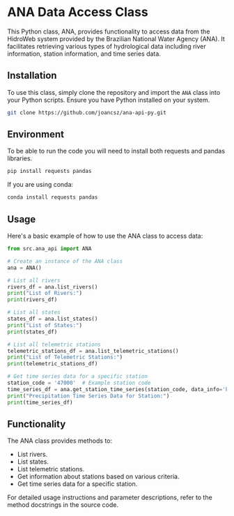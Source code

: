 # ANA Data Access Class

This Python class, ANA, provides functionality to access data from the HidroWeb system provided by the Brazilian National Water Agency (ANA). It facilitates retrieving various types of hydrological data including river information, station information, and time series data.

## Installation

To use this class, simply clone the repository and import the `ANA` class into your Python scripts. Ensure you have Python installed on your system.

```bash
git clone https://github.com/joancsz/ana-api-py.git
```
## Environment 

To be able to run the code you will need to install both requests and pandas libraries.

```bash
pip install requests pandas
```
If you are using conda:

```bash
conda install requests pandas
```

## Usage

Here's a basic example of how to use the ANA class to access data:

```python
from src.ana_api import ANA

# Create an instance of the ANA class
ana = ANA()

# List all rivers
rivers_df = ana.list_rivers()
print("List of Rivers:")
print(rivers_df)

# List all states
states_df = ana.list_states()
print("List of States:")
print(states_df)

# List all telemetric stations
telemetric_stations_df = ana.list_telemetric_stations()
print("List of Telemetric Stations:")
print(telemetric_stations_df)

# Get time series data for a specific station
station_code = '47000'  # Example station code
time_series_df = ana.get_station_time_series(station_code, data_info='P')
print("Precipitation Time Series Data for Station:")
print(time_series_df)
```

## Functionality

The ANA class provides methods to:

- List rivers.
- List states.
- List telemetric stations.
- Get information about stations based on various criteria.
- Get time series data for a specific station.

For detailed usage instructions and parameter descriptions, refer to the method docstrings in the source code.
